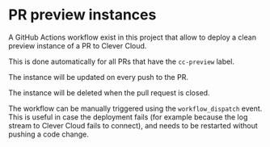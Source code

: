 # PR preview instances

A GitHub Actions workflow exist in this project that allow to deploy a clean preview instance of a PR to Clever Cloud.

This is done automatically for all PRs that have the `cc-preview` label.

The instance will be updated on every push to the PR.

The instance will be deleted when the pull request is closed.

The workflow can be manually triggered using the `workflow_dispatch` event.
This is useful in case the deployment fails (for example because the log stream to Clever Cloud fails to connect), and needs to be restarted without pushing a code change.
